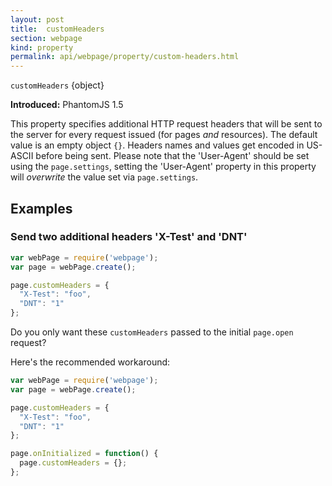 ```yaml
---
layout: post
title:  customHeaders
section: webpage
kind: property
permalink: api/webpage/property/custom-headers.html
---
```


`customHeaders` {object}

**Introduced:** PhantomJS 1.5

This property specifies additional HTTP request headers that will be sent to the server for every request issued (for pages _and_ resources). The default value is an empty object `{}`. Headers names and values get encoded in US-ASCII before being sent. Please note that the 'User-Agent' should be set using the `page.settings`, setting the 'User-Agent' property in this property will _overwrite_ the value set via `page.settings`.

## Examples

### Send two additional headers 'X-Test' and 'DNT'

```javascript
var webPage = require('webpage');
var page = webPage.create();

page.customHeaders = {
  "X-Test": "foo",
  "DNT": "1"
};
```

Do you only want these `customHeaders` passed to the initial `page.open` request?

Here's the recommended workaround:

```javascript
var webPage = require('webpage');
var page = webPage.create();

page.customHeaders = {
  "X-Test": "foo",
  "DNT": "1"
};

page.onInitialized = function() {
  page.customHeaders = {};
};
```








